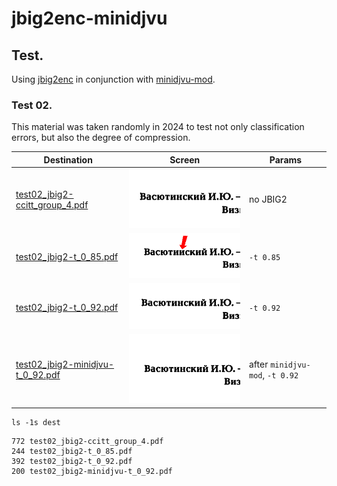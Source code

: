 # jbig2enc-minidjvu

## Test.

Using [jbig2enc](https://github.com/agl/jbig2enc) in conjunction with [minidjvu-mod](https://github.com/trufanov-nok/minidjvu-mod).

### Test 02.

This material was taken randomly in 2024 to test not only classification errors, but also the degree of compression.

| Destination | Screen | Params |
| --- | --- | --- |
| [test02_jbig2-ccitt_group_4.pdf](./dest/test02_jbig2-ccitt_group_4.pdf) | ![Image](./images/test02_jbig2-ccitt_group_4.png) | no JBIG2 |
| [test02_jbig2-t_0_85.pdf](./dest/test02_jbig2-t_0_85.pdf) | ![Image](./images/test02_jbig2-t_0_85.png) | `-t 0.85` |
| [test02_jbig2-t_0_92.pdf](./dest/test02_jbig2-t_0_92.pdf) | ![Image](./images/test02_jbig2-t_0_92.png) | `-t 0.92` |
| [test02_jbig2-minidjvu-t_0_92.pdf](./dest/test02_jbig2-minidjvu-t_0_92.pdf) | ![Image](./images/test02_jbig2-minidjvu-t_0_92.png) | after `minidjvu-mod`, `-t 0.92` |

```shell
ls -1s dest
```

```shell
772 test02_jbig2-ccitt_group_4.pdf
244 test02_jbig2-t_0_85.pdf
392 test02_jbig2-t_0_92.pdf
200 test02_jbig2-minidjvu-t_0_92.pdf
```
